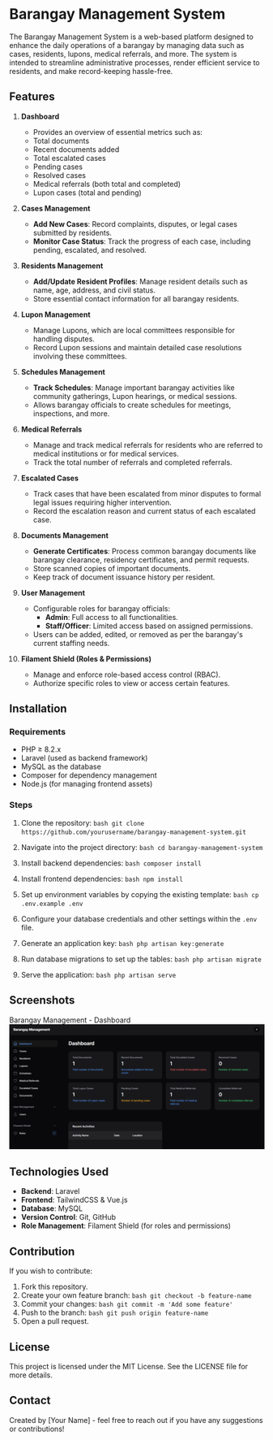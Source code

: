 # Barangay Management System

The Barangay Management System is a web-based platform designed to enhance the daily operations of a barangay by managing data such as cases, residents, lupons, medical referrals, and more. The system is intended to streamline administrative processes, render efficient service to residents, and make record-keeping hassle-free.

## Features

1. **Dashboard**

   - Provides an overview of essential metrics such as:
    - Total documents
    - Recent documents added
    - Total escalated cases
    - Pending cases
    - Resolved cases
    - Medical referrals (both total and completed)
    - Lupon cases (total and pending)

2. **Cases Management**

   - **Add New Cases**: Record complaints, disputes, or legal cases submitted by residents.
   - **Monitor Case Status**: Track the progress of each case, including pending, escalated, and resolved.

3. **Residents Management**

   - **Add/Update Resident Profiles**: Manage resident details such as name, age, address, and civil status.
   - Store essential contact information for all barangay residents.

4. **Lupon Management**

   - Manage Lupons, which are local committees responsible for handling disputes.
   - Record Lupon sessions and maintain detailed case resolutions involving these committees.

5. **Schedules Management**

   - **Track Schedules**: Manage important barangay activities like community gatherings, Lupon hearings, or medical sessions.
   - Allows barangay officials to create schedules for meetings, inspections, and more.

6. **Medical Referrals**

   - Manage and track medical referrals for residents who are referred to medical institutions or for medical services.
   - Track the total number of referrals and completed referrals.

7. **Escalated Cases**

   - Track cases that have been escalated from minor disputes to formal legal issues requiring higher intervention.
   - Record the escalation reason and current status of each escalated case.

8. **Documents Management**

   - **Generate Certificates**: Process common barangay documents like barangay clearance, residency certificates, and permit requests.
   - Store scanned copies of important documents.
   - Keep track of document issuance history per resident.

9. **User Management**

   - Configurable roles for barangay officials:
     - **Admin**: Full access to all functionalities.
     - **Staff/Officer**: Limited access based on assigned permissions.
   - Users can be added, edited, or removed as per the barangay's current staffing needs.

10. **Filament Shield (Roles & Permissions)**

    - Manage and enforce role-based access control (RBAC).
    - Authorize specific roles to view or access certain features.

## Installation

### Requirements

- PHP ≥ 8.2.x
- Laravel (used as backend framework)
- MySQL as the database
- Composer for dependency management
- Node.js (for managing frontend assets)

### Steps

1. Clone the repository:   ```bash
   git clone https://github.com/yourusername/barangay-management-system.git   ```

2. Navigate into the project directory:   ```bash
   cd barangay-management-system   ```

3. Install backend dependencies:   ```bash
   composer install   ```

4. Install frontend dependencies:   ```bash
   npm install   ```

5. Set up environment variables by copying the existing template:   ```bash
   cp .env.example .env   ```

6. Configure your database credentials and other settings within the `.env` file.

7. Generate an application key:   ```bash
   php artisan key:generate   ```

8. Run database migrations to set up the tables:   ```bash
   php artisan migrate   ```

9. Serve the application:   ```bash
   php artisan serve   ```

## Screenshots

Barangay Management - Dashboard
![Barangay Management - Dashboard](https://github.com/zyrusinso/barangay-management-system/blob/master/public/images/Dashboard.PNG)

## Technologies Used

- **Backend**: Laravel
- **Frontend**: TailwindCSS & Vue.js
- **Database**: MySQL
- **Version Control**: Git, GitHub
- **Role Management**: Filament Shield (for roles and permissions)

## Contribution

If you wish to contribute:

1. Fork this repository.
2. Create your own feature branch:   ```bash
   git checkout -b feature-name   ```
3. Commit your changes:   ```bash
   git commit -m 'Add some feature'   ```
4. Push to the branch:   ```bash
   git push origin feature-name   ```
5. Open a pull request.

## License

This project is licensed under the MIT License. See the LICENSE file for more details.

## Contact

Created by [Your Name] - feel free to reach out if you have any suggestions or contributions!